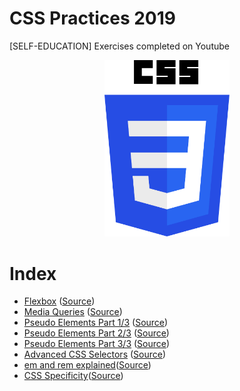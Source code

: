 # CSS Practices 2019
[SELF-EDUCATION] Exercises completed on Youtube

<div align="center"><img src="css.png" width="200" /></div>

# Index
* [Flexbox](flexbox.html) ([Source](https://www.youtube.com/watch?v=JJSoEo8JSnc))
* [Media Queries](media-queries.html) ([Source](https://www.youtube.com/watch?v=4Av7ma4v46Y))
* [Pseudo Elements Part 1/3](pseudo-elements-part1.html) ([Source](https://www.youtube.com/watch?v=zGiirUiWslI))
* [Pseudo Elements Part 2/3](pseudo-elements-part2.html) ([Source](https://www.youtube.com/watch?v=xoRbkm8XgfQ))
* [Pseudo Elements Part 3/3](pseudo-elements-part3.html) ([Source](https://www.youtube.com/watch?v=djbtPnNmc0I))
* [Advanced CSS Selectors](advanced-css-selectors.html) ([Source](https://www.youtube.com/watch?v=Bcr70LIJcOk))
* [em and rem explained](em-and-rem-explained.html)([Source](https://www.youtube.com/watch?v=_-aDOAMmDHI))
* [CSS Specificity](css-specificity.html)([Source](https://www.youtube.com/watch?v=c0kfcP_nD9E))